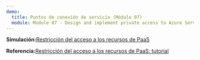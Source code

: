 ```yaml
---
demo:
  title: Puntos de conexión de servicio (Módulo 07)
  module: Module 07 - Design and implement private access to Azure Services
---
```

**Simulación:**[Restricción del acceso a los recursos de PaaS](https://mslabs.cloudguides.com/guides/AZ-700%20Lab%20Simulation%20-%20Restrict%20network%20access%20to%20PaaS%20resources%20with%20virtual%20network%20service%20endpoints)

**Referencia:**[Restricción del acceso a los recursos de PaaS: tutorial](https://learn.microsoft.com/azure/virtual-network/tutorial-restrict-network-access-to-resources?tabs=portal)

